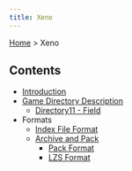 ```yaml
---
title: Xeno
---
```


[Home](Main%20Page.md) > Xeno

## Contents

-   [Introduction][]
-   [Game Directory Description][]
    -   [Directory11 - Field][]
-   Formats
    -   [Index File Format][]
    -   [Archive and Pack][]
        -   [Pack Format][]
        -   [LZS Format][]

  [Introduction]: ../Xeno/Introduction.md "wikilink"
  [Game Directory Description]: ../Xeno/GameDirectoryDescription.md "wikilink"
  [Directory11 - Field]: ../Xeno/GameDirectoryDescription/Directory11%20Field.md
    "wikilink"
  [Index File Format]: ../Xeno/IndexFileFormat.md "wikilink"
  [Archive and Pack]: ../Xeno/ArchiveAndPack.md "wikilink"
  [Pack Format]: ../Xeno/ArchiveAndPack/PackFormat.md "wikilink"
  [LZS Format]: ../Xeno/ArchiveAndPack/LZSFormat.md "wikilink"
